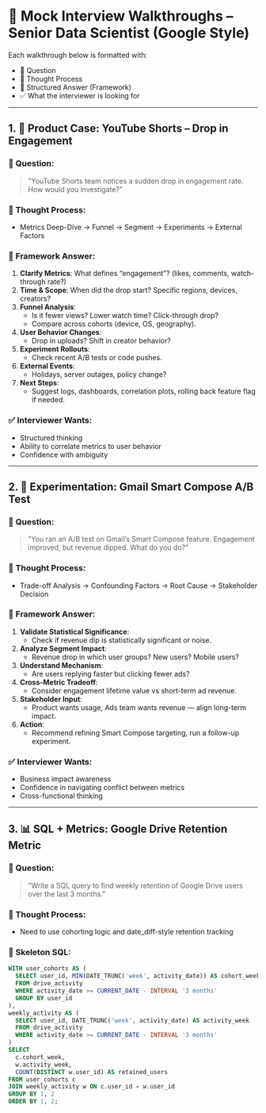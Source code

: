 # 🎤 Mock Interview Walkthroughs – Senior Data Scientist (Google Style)

Each walkthrough below is formatted with:
- 🔹 Question
- 🧠 Thought Process
- 🧩 Structured Answer (Framework)
- ✅ What the interviewer is looking for

---

## 1. 🎯 Product Case: YouTube Shorts – Drop in Engagement

### 🔹 Question:
> "YouTube Shorts team notices a sudden drop in engagement rate. How would you investigate?"

### 🧠 Thought Process:
- Metrics Deep-Dive → Funnel → Segment → Experiments → External Factors

### 🧩 Framework Answer:
1. **Clarify Metrics**: What defines “engagement”? (likes, comments, watch-through rate?)
2. **Time & Scope**: When did the drop start? Specific regions, devices, creators?
3. **Funnel Analysis**:
   - Is it fewer views? Lower watch time? Click-through drop?
   - Compare across cohorts (device, OS, geography).
4. **User Behavior Changes**: 
   - Drop in uploads? Shift in creator behavior?
5. **Experiment Rollouts**: 
   - Check recent A/B tests or code pushes.
6. **External Events**: 
   - Holidays, server outages, policy change?
7. **Next Steps**: 
   - Suggest logs, dashboards, correlation plots, rolling back feature flag if needed.

### ✅ Interviewer Wants:
- Structured thinking
- Ability to correlate metrics to user behavior
- Confidence with ambiguity

---

## 2. 🧪 Experimentation: Gmail Smart Compose A/B Test

### 🔹 Question:
> "You ran an A/B test on Gmail’s Smart Compose feature. Engagement improved, but revenue dipped. What do you do?"

### 🧠 Thought Process:
- Trade-off Analysis → Confounding Factors → Root Cause → Stakeholder Decision

### 🧩 Framework Answer:
1. **Validate Statistical Significance**:
   - Check if revenue dip is statistically significant or noise.
2. **Analyze Segment Impact**:
   - Revenue drop in which user groups? New users? Mobile users?
3. **Understand Mechanism**:
   - Are users replying faster but clicking fewer ads?
4. **Cross-Metric Tradeoff**:
   - Consider engagement lifetime value vs short-term ad revenue.
5. **Stakeholder Input**:
   - Product wants usage, Ads team wants revenue — align long-term impact.
6. **Action**:
   - Recommend refining Smart Compose targeting, run a follow-up experiment.

### ✅ Interviewer Wants:
- Business impact awareness
- Confidence in navigating conflict between metrics
- Cross-functional thinking

---

## 3. 📊 SQL + Metrics: Google Drive Retention Metric

### 🔹 Question:
> "Write a SQL query to find weekly retention of Google Drive users over the last 3 months."

### 🧠 Thought Process:
- Need to use cohorting logic and date_diff-style retention tracking

### 🧩 Skeleton SQL:
```sql
WITH user_cohorts AS (
  SELECT user_id, MIN(DATE_TRUNC('week', activity_date)) AS cohort_week
  FROM drive_activity
  WHERE activity_date >= CURRENT_DATE - INTERVAL '3 months'
  GROUP BY user_id
),
weekly_activity AS (
  SELECT user_id, DATE_TRUNC('week', activity_date) AS activity_week
  FROM drive_activity
  WHERE activity_date >= CURRENT_DATE - INTERVAL '3 months'
)
SELECT 
  c.cohort_week,
  w.activity_week,
  COUNT(DISTINCT w.user_id) AS retained_users
FROM user_cohorts c
JOIN weekly_activity w ON c.user_id = w.user_id
GROUP BY 1, 2
ORDER BY 1, 2;
